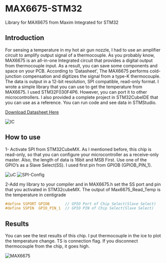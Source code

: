 # MAX6675-STM32
Library for MAX6675 from Maxim Integrated for STM32 

## Introduction

For sensing a temperature in my hot air gun nozzle, I had to use an amplifier circuit to amplify output signal of a thermocouple. As you probably know, MAX6675 is an all-in-one Integrated circuit that provides a digital output from thermocouple input. As a result, you can save some components and space on your PCB. According to ‘Datasheet’, The MAX6675 performs cold-junction compensation and digitizes the signal from a type-K thermocouple. The data is output in a 12-bit resolution, SPI compatible, read-only format. I wrote a simple library that you can use to get the temperature from MAX6675. I used STM32F030F4P6. However, you can port it to other microcontrollers. I also provided a complete project in STM32CubeIDE that you can use as a reference. You can run code and see data in STMStudio.

[Download Datasheet Here](https://datasheets.maximintegrated.com/en/ds/MAX6675.pdf)

![IC](https://user-images.githubusercontent.com/54714609/83968251-18785700-a8dd-11ea-89c8-dec998a6625f.jpg)


## How to use

1- Activate SPI from STM32CubeMX. As I mentioned before, this chip is read-only, so that you can configure your microcontroller as a receive-only master. Also, the length of data is 16bit and MSB First. Use one of the GPIO’s as a Slave Select(SS). I used first pin from GPIOB (GPIOB_PIN_1).

![uC](https://user-images.githubusercontent.com/54714609/83968282-46f63200-a8dd-11ea-911a-a031615f12c3.jpg)
![SPI-Config](https://user-images.githubusercontent.com/54714609/83968280-452c6e80-a8dd-11ea-8e9e-3bd5b2b64908.jpg)

2-Add my library to your compiler and in MAX6675.h set the SS port and pin that you activated in STM32cubeMX. The output of Max6675_Read_Temp is the temperature in centigrade

```c
#define SSPORT GPIOB       // GPIO Port of Chip Select(Slave Select)
#define SSPIN  GPIO_PIN_1  // GPIO PIN of Chip Select(Slave Select)
```

## Results

You can see the test results of this chip. I put thermocouple in the ice to plot the temperature change. TS is connection flag. If you disconnect thermocouple from the chip, it goes high.

![MAX6675](https://user-images.githubusercontent.com/54714609/83968334-b3713100-a8dd-11ea-9030-8786ef1221f8.gif)
